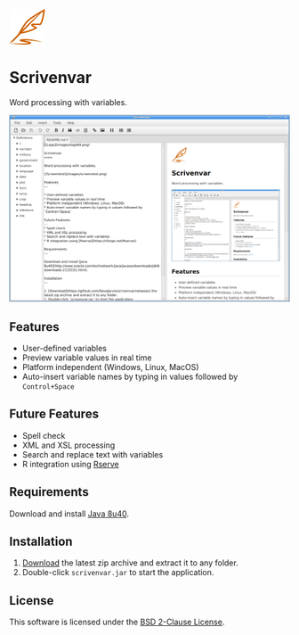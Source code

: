 ![Logo](images/logo64.png)

Scrivenvar
===

Word processing with variables.

![Screenshot](images/screenshot.png)

Features
---

* User-defined variables
* Preview variable values in real time
* Platform independent (Windows, Linux, MacOS)
* Auto-insert variable names by typing in values followed by `Control+Space`

Future Features
---
* Spell check
* XML and XSL processing
* Search and replace text with variables
* R integration using [Rserve](https://rforge.net/Rserve/)

Requirements
---

Download and install [Java 8u40](http://www.oracle.com/technetwork/java/javase/downloads/jdk8-downloads-2133151.html).

Installation
---

1. [Download](https://github.com/DaveJarvis/scrivenvar/releases) the latest zip archive and extract it to any folder.
1. Double-click `scrivenvar.jar` to start the application.

License
---

This software is licensed under the [BSD 2-Clause License](LICENSE).
